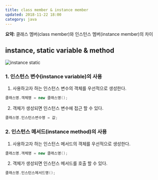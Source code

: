 ```yaml
---
title: class member & instance member
updated: 2018-11-22 18:00
category: java
---
```

**요약:** 클래스 멤버(class member)와 인스턴스 멤버(instance member)의 차이 

##  instance, static variable & method

![instance static](https://user-images.githubusercontent.com/36517195/50233368-a402dd00-03f6-11e9-9777-0972e8076e00.gif)

### 1. 인스턴스 변수(instance variable)의 사용
1. 사용하고자 하는 인스턴스 변수의 객체를 우선적으로 생성한다.
```java
클래스명.객체명 = new 클래스명();
```
2. 객체가 생성되면 인스턴스 변수에 접근 할 수 있다.
```java
클래스명.인스턴스변수명 = 값;
```
### 2. 인스턴스 메서드(instance method)의 사용
1. 사용하고자 하는 인스턴스 메서드의 객체를 우선적으로 생성한다.
```java
클래스명.객체명 = new 클래스명();
```

2. 객체가 생성되면 인스턴스 메서드를 호출 할 수 있다.
```java
클래스명.인스턴스메서드명();
```
